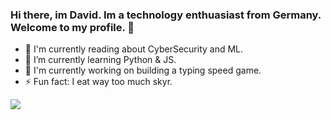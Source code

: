 ### Hi there, im David. Im a technology enthuasiast from Germany. Welcome to my profile. 👋
- 📖 I'm currently reading about CyberSecurity and ML.
- 🌱 I’m currently learning Python & JS.
- 👵 I'm currently working on building a typing speed game.
- ⚡ Fun fact: I eat way too much skyr.
<img align="center" src="https://github-readme-stats.vercel.app/api?username=dgabelx&&show_icons=true&title_color=ffffff&icon_color=bb2acf&text_color=daf7dc&bg_color=151515">


